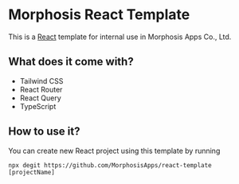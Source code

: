 # Morphosis React Template
This is a [React](https://reactjs.org/) template for internal use in Morphosis Apps Co., Ltd.

## What does it come with?
- Tailwind CSS
- React Router
- React Query
- TypeScript
  
## How to use it?
You can create new React project using this template by running
```
npx degit https://github.com/MorphosisApps/react-template [projectName]
```
